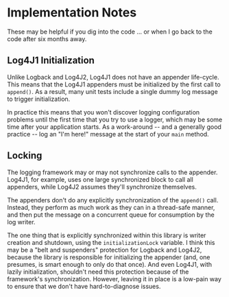 # Implementation Notes

These may be helpful if you dig into the code ... or when I go back to the code after
six months away.


## Log4J1 Initialization

Unlike Logback and Log4J2, Log4J1 does not have an appender life-cycle. This means that
the Log4J1 appenders must be initialized by the first call to `append()`. As a result,
many unit tests include a single dummy log message to trigger initialization.

In practice this means that you won't discover logging configuration problems until the
first time that you try to use a logger, which may be some time after your application
starts. As a work-around -- and a generally good practice -- log an "I'm here!" message
at the start of your `main` method.


## Locking

The logging framework may or may not synchronize calls to the appender. Log4J1, for
example, uses one large synchronized block to call all appenders, while Log4J2 assumes
they'll synchronize themselves.

The appenders don't do any explicitly synchronization of the `append()` call. Instead,
they perform as much work as they can in a thread-safe manner, and then put the message
on a concurrent queue for consumption by the log writer.

The one thing that is explicitly synchronized within this library is writer creation
and shutdown, using the `initializationLock` variable. I think this may be a "belt and
suspenders" protection for Logback and Log4J2, because the library is responsible for
initializing the appender (and, one presumes, is smart enough to only do that once).
And even Log4J1, with lazily initialization, shouldn't need this protection because
of the framework's synchronization. However, leaving it in place is a low-pain way to
ensure that we don't have hard-to-diagnose issues.
